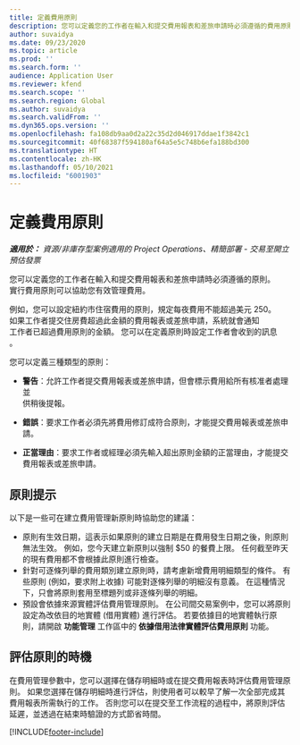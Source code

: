 ```yaml
---
title: 定義費用原則
description: 您可以定義您的工作者在輸入和提交費用報表和差旅申請時必須遵循的費用原則。
author: suvaidya
ms.date: 09/23/2020
ms.topic: article
ms.prod: ''
ms.search.form: ''
audience: Application User
ms.reviewer: kfend
ms.search.scope: ''
ms.search.region: Global
ms.author: suvaidya
ms.search.validFrom: ''
ms.dyn365.ops.version: ''
ms.openlocfilehash: fa108db9aa0d2a22c35d2d046917ddae1f3842c1
ms.sourcegitcommit: 40f68387f594180af64a5e5c748b6efa188bd300
ms.translationtype: HT
ms.contentlocale: zh-HK
ms.lasthandoff: 05/10/2021
ms.locfileid: "6001903"
---
```

# <a name="define-expense-policies"></a>定義費用原則

_**適用於：** 資源/非庫存型案例適用的 Project Operations、精簡部署 - 交易至開立預估發票_

您可以定義您的工作者在輸入和提交費用報表和差旅申請時必須遵循的原則。         
實行費用原則可以協助您有效管理費用。         

例如，您可以設定紐約市住宿費用的原則，規定每夜費用不能超過美元 250。       
如果工作者提交住房費超過此金額的費用報表或差旅申請，系統就會通知         
工作者已超過費用原則的金額。 您可以在定義原則時設定工作者會收到的訊息        
。      
        
您可以定義三種類型的原則：         
        
- **警告**：允許工作者提交費用報表或差旅申請，但會標示費用給所有核准者處理並         
  供稍後提報。        

- **錯誤**：要求工作者必須先將費用修訂成符合原則，才能提交費用報表或差旅申請。        
 
 - **正當理由**：要求工作者或經理必須先輸入超出原則金額的正當理由，才能提交費用報表或差旅申請。        

## <a name="policy-tips"></a>原則提示
以下是一些可在建立費用管理新原則時協助您的建議： 

- 原則有生效日期，這表示如果原則的建立日期是在費用發生日期之後，則原則無法生效。 例如，您今天建立新原則以強制 $50 的餐費上限。 任何截至昨天的現有費用都不會根據此原則進行檢查。
- 針對可逐條列舉的費用類別建立原則時，請考慮新增費用明細類型的條件。 有些原則 (例如，要求附上收據) 可能對逐條列舉的明細沒有意義。 在這種情況下，只會將原則套用至標題列或非逐條列舉的明細。 
- 預設會依據來源實體評估費用管理原則。 在公司間交易案例中，您可以將原則設定為改依目的地實體 (借用實體) 進行評估。 若要依據目的地實體執行原則，請開啟 **功能管理** 工作區中的 **依據借用法律實體評估費用原則** 功能。

## <a name="when-to-evaluate-policies"></a>評估原則的時機

在費用管理參數中，您可以選擇在儲存明細時或在提交費用報表時評估費用管理原則。 如果您選擇在儲存明細時進行評估，則使用者可以較早了解一次全部完成其費用報表所需執行的工作。 否則您可以在提交至工作流程的過程中，將原則評估延遲，並透過在結束時驗證的方式節省時間。


[!INCLUDE[footer-include](../includes/footer-banner.md)]